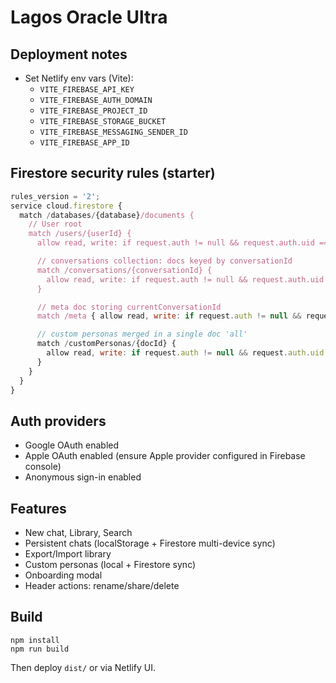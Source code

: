 # Lagos Oracle Ultra

## Deployment notes

- Set Netlify env vars (Vite):
  - `VITE_FIREBASE_API_KEY`
  - `VITE_FIREBASE_AUTH_DOMAIN`
  - `VITE_FIREBASE_PROJECT_ID`
  - `VITE_FIREBASE_STORAGE_BUCKET`
  - `VITE_FIREBASE_MESSAGING_SENDER_ID`
  - `VITE_FIREBASE_APP_ID`

## Firestore security rules (starter)

```js
rules_version = '2';
service cloud.firestore {
  match /databases/{database}/documents {
    // User root
    match /users/{userId} {
      allow read, write: if request.auth != null && request.auth.uid == userId;

      // conversations collection: docs keyed by conversationId
      match /conversations/{conversationId} {
        allow read, write: if request.auth != null && request.auth.uid == userId;
      }

      // meta doc storing currentConversationId
      match /meta { allow read, write: if request.auth != null && request.auth.uid == userId; }

      // custom personas merged in a single doc 'all'
      match /customPersonas/{docId} {
        allow read, write: if request.auth != null && request.auth.uid == userId;
      }
    }
  }
}
```

## Auth providers
- Google OAuth enabled
- Apple OAuth enabled (ensure Apple provider configured in Firebase console)
- Anonymous sign-in enabled

## Features
- New chat, Library, Search
- Persistent chats (localStorage + Firestore multi-device sync)
- Export/Import library
- Custom personas (local + Firestore sync)
- Onboarding modal
- Header actions: rename/share/delete

## Build

```
npm install
npm run build
```

Then deploy `dist/` or via Netlify UI.
